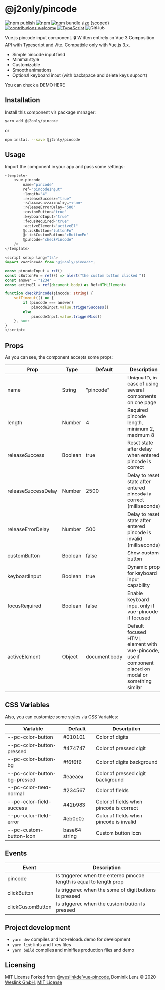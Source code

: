 # @j2only/pincode

 ![npm publish](https://github.com/j2only/pincode/actions/workflows/npm.yml/badge.svg) [![npm](https://img.shields.io/npm/v/@j2only/pincode.svg)](https://www.npmjs.com/package/@j2only/pincode) ![npm bundle size (scoped)](https://img.shields.io/bundlephobia/minzip/%40j2only/pincode) [![contributions welcome](https://img.shields.io/badge/contributions-welcome-brightgreen.svg?style=flat)](https://github.com/j2only/pincode/issues) [![TypeScript](https://img.shields.io/badge/%3C%2F%3E-TypeScript-%230074c1.svg)](https://www.typescriptlang.org/) ![GitHub](https://img.shields.io/github/license/j2only/pincode)

Vue.js pincode input component. :lock:
Written entirely on Vue 3 Composition API with Typescript and Vite. Compatible only with Vue.js 3.x.

- Simple pincode input field
- Minimal style
- Customizable
- Smooth animations
- Optional keyboard input (with backspace and delete keys support)

You can check a [DEMO HERE](https://j2only.github.io/pincode/)

## Installation

Install this component via package manager:

```bash
yarn add @j2only/pincode
```

or

```bash
npm install --save @j2only/pincode
```

## Usage

Import the component in your app and pass some settings:

```typescript
<template>
    <vue-pincode
        name="pincode"
        ref="pincodeInput"
        :length="4"
        :releaseSuccess="true"
        :releaseSuccessDelay="2500"
        :releaseErrorDelay="500"
        :customButton="true"
        :keyboardInput="true"
        :focusRequired="true"
        :activeElement="activeEl"
        @clickButton="buttonFn"
        @clickCustomButton="cButtonFn"
        @pincode="checkPincode"
    />
</template>

<script setup lang="ts">
import VuePincode from "@j2only/pincode";

const pincodeInput = ref()
const cButtonFn = ref(() => alert("the custom button clicked!"))
const answer = "1234"
const activeEl = ref(document.body) as Ref<HTMLElement>

function checkPincode(pincode: string) {
    setTimeout(() => {
        if (pincode === answer)
            pincodeInput.value.triggerSuccess()
        else
            pincodeInput.value.triggerMiss()
    }, 300)
}
</script>
```

## Props

As you can see, the component accepts some props:

| Prop                | Type    | Default       | Description                                                                                          |
| ------------------- | ------- | ------------- | ---------------------------------------------------------------------------------------------------- |
| name                | String  | "pincode"     | Unique ID, in case of using several components on one page                                           |
| length              | Number  | 4             | Required pincode length, minimum 2, maximum 8                                                        |
| releaseSuccess      | Boolean | true          | Reset state after delay when entered pincode is correct                                              |
| releaseSuccessDelay | Number  | 2500          | Delay to reset state after entered pincode is correct (milliseconds)                                 |
| releaseErrorDelay   | Number  | 500           | Delay to reset state after entered pincode is invalid (milliseconds)                                 |
| customButton        | Boolean | false         | Show custom button                                                                                   |
| keyboardInput       | Boolean | true          | Dynamic prop for keyboard input capability                                                           |
| focusRequired       | Boolean | false         | Enable keyboard input only if vue-pincode if focused                                                 |
| activeElement       | Object  | document.body | Default focused HTML element with vue-pincode, use if component placed on modal or something similar |

## CSS Variables

Also, you can customize some styles via CSS Variables:

| Variable                     | Default       | Description                             |
| ---------------------------- | ------------- | --------------------------------------- |
| --pc-color-button            | #010101       | Color of digits                         |
| --pc-color-button-pressed    | #474747       | Color of pressed digit                  |
| --pc-color-button-bg         | #f6f6f6       | Color of digits background              |
| --pc-color-button-bg-pressed | #eaeaea       | Color of pressed digit background       |
| --pc-color-field-normal      | #234567       | Color of fields                         |
| --pc-color-field-success     | #42b983       | Color of fields when pincode is correct |
| --pc-color-field-error       | #eb0c0c       | Color of fields when pincode is invalid |
| --pc-custom-button-icon      | base64 string | Custom button icon                      |

## Events

| Event             | Description                                                          |
| ----------------- | -------------------------------------------------------------------- |
| pincode           | Is triggered when the entered pincode length is equal to length prop |
| clickButton       | Is triggered when the some of digit buttons is pressed               |
| clickCustomButton | Is triggered when the custom button is pressed                       |

## Project development

- `yarn dev` compiles and hot-reloads demo for development
- `yarn lint` lints and fixes files
- `yarn build` compiles and minifies production files and demo

## Licensing

MIT License
Forked from [@weslinkde/vue-pincode](https://github.com/weslinkde/vue-pincode), Dominik Lenz :copyright: 2020 [Weslink GmbH](https://weslink.de), [MIT License](LICENSE)
